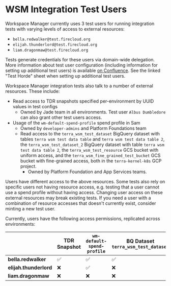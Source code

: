 # WSM Integration Test Users

Workspace Manager currently uses 3 test users for running integration tests with varying levels of access to external resources: 
- `bella.redwalker@test.firecloud.org`
- `elijah.thunderlord@test.firecloud.org`
- `liam.dragonmaw@test.firecloud.org`

Tests generate credentials for these users via domain-wide delegation. More information about test user configuration (including information for setting up additional test users) is available [on Confluence](https://broadinstitute.atlassian.net/wiki/spaces/GAWB/pages/115259774/The+Testerson+Family+and+the+Order+of+the+QA). See the linked "Test Horde" sheet when setting up additional test users.

Workspace Manager integration tests also talk to a number of external resources.
These include:
- Read access to TDR snapshots specified per-environment by UUID values in test configs
    - Owned by Jade team in all environments. Test user `Albus Dumbledore` can also grant other test users access.
- Usage of the `wm-default-spend-profile` spend profile in Sam
    - Owned by `developer-admins` and Platform Foundations team
    - Read access to the `terra_wsm_test_dataset` BigQuery dataset with tables `terra wsm test data table` and `terra wsm test data table 2`, the `terra_wsm_test_dataset_2` BigQuery dataset with table `terra wsm test data table 2`, the `terra_wsm_test_resource` 
      GCS bucket with uniform access, and the `terra_wsm_fine_grained_test_bucket` GCS bucket with fine-grained access, both in the `terra-kernel-k8s` GCP project.
        - Owned by Platform Foundation and App Services teams.
  
Users have different access to the above resources. Some tests also rely on specific
users not having resource access, e.g. testing that a user cannot use a spend profile
without having access. Changing user access on these external resources may break
existing tests. If you need a user with a combination of resource accesses that
doesn't currently exist, consider minting a new test user.

Currently, users have the following access permissions, replicated across environments:

|                                           | TDR Snapshot       | `wm-default-spend-profile` | BQ Dataset `terra_wsm_test_dataset` | BQ Dataset `terra_wsm_test_dataset_2` | BQ Data table `terra_wsm_test_dataset/terra wsm test data table` | BQ Data table `terra_wsm_test_dataset/terra wsm test data table 2` | BQ Data table `terra_wsm_test_dataset_2/terra wsm test data table 2` | Bucket `terra_wsm_test_resource` | Bucket `terra_wsm_fine_grained_test_bucket` | Bucket object `terra_wsm_fine_grained_test_bucket/foo/` | Bucket object `terra_wsm_fine_grained_test_bucket/foo/monkey_sees_monkey_dos.txt` |
| ----------------------------------------- | ------------------ | -------------------------- | ----------------------------------- | ------------------------------------  | ---------------------------------------------------------------- | ------------------------------------------------------------------ | -------------------------------------------------------------------- | -------------------------------- | ------------------------------------------- | ------------------------------------------------------- | --------------------------------------------------------------------------------- |
| **bella.redwalker**                       | :white_check_mark: | :white_check_mark:         | :white_check_mark:                  | :white_check_mark:                    | :white_check_mark:                                               | :white_check_mark:                                                 | :white_check_mark:                                                   | :white_check_mark:               | :white_check_mark:                          | :white_check_mark:                                      | :white_check_mark:                                                                |
| **elijah.thunderlord**                    | :x:                | :white_check_mark:         | :x:                                 | :white_check_mark:                    | :x:                                                              | :x:                                                                | :white_check_mark:                                                                  | :white_check_mark:               | :white_check_mark:                          | :x:                                                     | :white_check_mark:                                                                |
| **liam.dragonmaw**                        | :x:                | :x:                        | :x:                                 | :x:                                   | :x:                                                              | :x:                                                                | :x:                                                                  | :x:                              | :x:                                         | :x:                                                     | :x:                                                                               |
